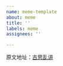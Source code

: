 ```yaml
---
name: meme-template
about: meme
title: ''
labels: meme
assignees: ''

---
```


原文地址：[古思乱讲](https://momo.gusibi.mobi)
